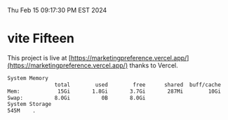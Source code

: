 Thu Feb 15 09:17:30 PM EST 2024

# vite Fifteen


This project is live at [https://marketingpreference.vercel.app/](https://marketingpreference.vercel.app/) thanks to Vercel.

```bash
System Memory
               total        used        free      shared  buff/cache   available
Mem:            15Gi       1.8Gi       3.7Gi       287Mi        10Gi        13Gi
Swap:          8.0Gi          0B       8.0Gi
System Storage
545M	.
```
```bash
